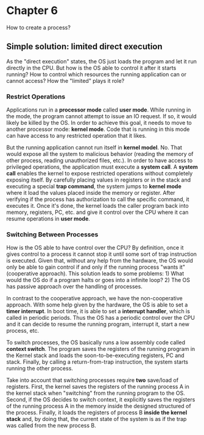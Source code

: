 # Chapter 6

How to create a process?

## Simple solution: limited direct execution

As the "direct execution" states, the OS just loads the program and let it run directly in the CPU. But how is the OS able to control it after it starts running? How to control which resources the running application can or cannot access? How the "limited" plays it role?

### Restrict Operations

Applications run in a __processor mode__ called __user mode__. While running in the mode, the program cannot attempt to issue an IO request. If so, it would likely be killed by the OS. In order to achieve this goal, it needs to move to another processor mode: __kernel mode__. Code that is running in this mode can have access to any restricted operation that it likes.

But the running application cannot run itself in __kernel model__. No. That would expose all the system to malicious behavior (reading the memory of other process, reading unauthorized files, etc.). In order to have access to privileged operations, the application must execute a __system call__. A __system call__ enables the kernel to expose restricted operations without completely exposing itself. By carefully placing values in registers or in the stack and executing a special __trap command__, the system jumps to __kernel mode__ where it load the values placed inside the memory or register. After verifying if the process has authorization to call the specific command, it executes it. Once it's done, the kernel loads the caller program back into memory, registers, PC, etc. and give it control over the CPU where it can resume operations in __user mode__.

### Switching Between Processes

How is the OS able to have control over the CPU? By definition, once it gives control to a process it cannot stop it until some sort of trap instruction is executed. Given that, without any help from the hardware, the OS would only be able to gain control if and only if the running process "wants it" (cooperative approach). This solution leads to some problems: 1) What would the OS do if a program halts or goes into a infinite loop? 2) The OS has passive approach over the handling of processes.

In contrast to the cooperative approach, we have the non-cooperative approach. With some help given by the hardware, the OS is able to set a __timer interrupt__. In boot time, it is able to set a __interrupt handler__, which is called in periodic periods. Thus the OS has a periodic control over the CPU and it can decide to resume the running program, interrupt it, start a new process, etc.

To switch processes, the OS basically runs a low assembly code called __context switch__. The program saves the registers of the running program in the Kernel stack and loads the soon-to-be-executing registers, PC and stack. Finally, by calling a return-from-trap instruction, the system starts running the other process.

Take into account that switching processes require __two__ save/load of registers. First, the kernel saves the registers of the running process A in the kernel stack when "switching" from the running program to the OS. Second, if the OS decides to switch context, it explicitly saves the registers of the running process A in the memory inside the designed structured of the process. Finally, it loads the registers of process B __inside the kernel stack__  and, by doing that, the current state of the system is as if the trap was called from the new process B.

